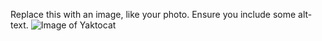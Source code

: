 Replace this with an image, like your photo. Ensure you include some alt-text. 
![Image of Yaktocat](https://octodex.github.com/images/yaktocat.png)
